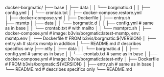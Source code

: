 docker-borgmatic/
├── base
│   ├── data
│   │   └── borgmatic.d
│   │       ├── config.yml
│   │       └── crontab.txt
│   ├── docker-compose.restore.yml     
│   ├── docker-compose.yml
│   ├── Dockerfile
│   ├── entry.sh      
├── msmtp
│   ├── data
│   │   └── borgmatic.d
│   │       ├── config.yml             # same as in base
│   │       └── crontab.txt            # with mailto
│   │       └── msmtprc.sh
│   ├── docker-compose.yml             # image: b3vis/borgmatic:latest-msmtp, env: msmtp.env
│   ├── Dockerfile                     # FROM b3vis/borgmatic:${VERSION}
│   ├── entry.sh                       # starts msmtp in addition
│   └── README.md                      # describes specifics only
├── ntfy
│   ├── data
│   │   └── borgmatic.d
│   │       ├── config.yml             # same as in base
│   │       └── crontab.txt            # same as in base
│   ├── docker-compose.yml             # image: b3vis/borgmatic:latest-ntfy
│   ├── Dockerfile                     # FROM b3vis/borgmatic:${VERSION}
│   ├── entry.sh                       # same as in base
│   └── README.md                      # describes specifics only
└── README.md     

